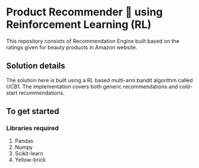 # Product Recommender 📝 using Reinforcement Learning (RL)

This repository consists of Recommendation Engine built based on the ratings given for beauty products in Amazon website. 

## Solution details

The solution here is built using a RL based multi-arm bandit algorithm called UCB1. The implementation covers both generic recommendations and cold-start recommendations.

## To get started

### Libraries required
1. Pandas
2. Numpy
3. Scikit-learn
4. Yellow-brick
